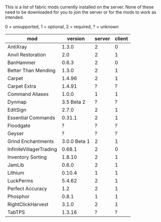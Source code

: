 This is a list of fabric mods currently installed on the server. None of these need to be downloaded for you to join the server or for the mods to work as intended.

0 = unsupported, 1 = optional, 2 = required, ? = unknown

| mod | version | server | client |
| --- | --- | --- | --- |
| AntiXray | 1.3.0 | 2 | 0 |
| Anvil Restoration | 2.0 | 2 | 1 |
| BanHammer | 0.6.3 | 2 | 0 |
| Better Than Mending | 1.3.0 | 2 | 1 |
| Carpet | 1.4.96 | 2 | 1 |
| Carpet Extra | 1.4.91 | ? | ? |
| Command Aliases | 1.0.0 | 1 | 1 |
| Dynmap | 3.5 Beta 2 | ? | ? |
| EditSign | 2.7.0 | 2 | 1 |
| Essential Commands | 0.31.1 | 2 | 1 |
| Floodgate | ? | ? | ? |
| Geyser | ? | ? | ? |
| Grind Enchantments |  3.0.0 Beta 1 | 2 | 1 |
| InfiniteVillagerTrading |  0.68.1 | 2 | 0 |
| Inventory Sorting | 1.8.10 | 2 | 1 |
| JamLib | 0.6.0 | 2 | 1 |
| Lithium | 0.10.4 | 1 | 1 |
| LuckPerms | 5.4.62 | 2 | 1 |
| Perfect Accuracy | 1.2 | 2 | 1 |
| Phosphor | 0.8.1 | 1 | 1 |
| RightClickHarvest | 3.1.0 | 2 | 1 |
| TabTPS | 1.3.16 | ? | ? |
